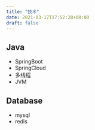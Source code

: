 ```yaml
---
title: "技术"
date: 2021-03-17T17:52:28+08:00
draft: false
---
```



## Java
* SpringBoot
* SpringCloud
* 多线程
* JVM


## Database
* mysql
* redis


